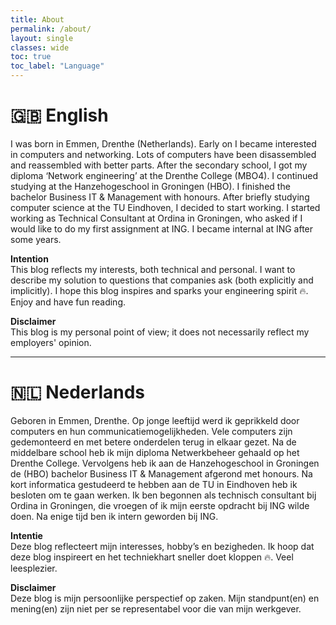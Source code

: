 ```yaml
---
title: About
permalink: /about/
layout: single
classes: wide
toc: true
toc_label: "Language"
---
```

# :uk: English
I was born in Emmen, Drenthe (Netherlands). Early on I became interested in computers and networking.
Lots of computers have been disassembled and reassembled with better parts. After the secondary school, I got my diploma
‘Network engineering’ at the Drenthe College (MBO4). I continued studying at the Hanzehogeschool in Groningen (HBO). I finished
the bachelor Business IT & Management with honours. After briefly studying computer science at the TU Eindhoven, I decided to start working.
I started working as Technical Consultant at Ordina in Groningen, who asked if I would like to do my first assignment at ING. I became internal at ING after some years.

**Intention**<br>
This blog reflects my interests, both technical and personal. I want to describe my solution to questions that companies 
ask (both explicitly and implicitly). I hope this blog inspires and sparks your engineering spirit :fire:. Enjoy and have fun reading.

**Disclaimer**<br>
This blog is my personal point of view; it does not necessarily reflect my employers' opinion. 

<hr>

# :netherlands: Nederlands
Geboren in Emmen, Drenthe. Op jonge leeftijd werd ik geprikkeld door computers en hun communicatiemogelijkheden. Vele
computers zijn gedemonteerd en met betere onderdelen terug in elkaar gezet. Na de middelbare school heb ik mijn diploma 
Netwerkbeheer gehaald op het Drenthe College. Vervolgens heb ik aan de Hanzehogeschool in Groningen de (HBO) bachelor Business
IT & Management afgerond met honours. Na kort informatica gestudeerd te hebben aan de TU in Eindhoven heb ik besloten om te gaan werken.
Ik ben begonnen als technisch consultant bij Ordina in Groningen, die vroegen of ik mijn eerste opdracht bij ING wilde doen. Na enige tijd ben ik intern geworden bij ING.

**Intentie**<br>
Deze blog reflecteert mijn interesses, hobby’s en bezigheden. Ik hoop dat deze blog inspireert en het techniekhart sneller doet kloppen :fire:. Veel leesplezier.

**Disclaimer**<br>
Deze blog is mijn persoonlijke perspectief op zaken. Mijn standpunt(en) en mening(en) zijn niet per se representabel voor die van mijn werkgever.
